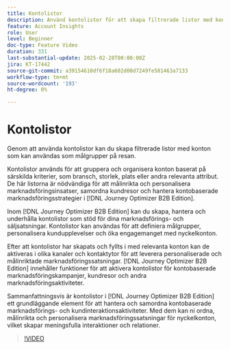 ```yaml
---
title: Kontolistor
description: Använd kontolistor för att skapa filtrerade listor med konton som kan användas som målgrupper på resan.
feature: Account Insights
role: User
level: Beginner
doc-type: Feature Video
duration: 331
last-substantial-update: 2025-02-28T00:00:00Z
jira: KT-17442
source-git-commit: a39154610df6f18a602d00d7249fe581463a7133
workflow-type: tm+mt
source-wordcount: '193'
ht-degree: 0%

---
```



# Kontolistor

Genom att använda kontolistor kan du skapa filtrerade listor med konton som kan användas som målgrupper på resan.

Kontolistor används för att gruppera och organisera konton baserat på särskilda kriterier, som bransch, storlek, plats eller andra relevanta attribut. De här listorna är nödvändiga för att målinrikta och personalisera marknadsföringsinsatser, samordna kundresor och hantera kontobaserade marknadsföringsstrategier i [!DNL Journey Optimizer B2B Edition].

Inom [!DNL Journey Optimizer B2B Edition] kan du skapa, hantera och underhålla kontolistor som stöd för dina marknadsförings- och säljsatsningar. Kontolistor kan användas för att definiera målgrupper, personalisera kundupplevelser och öka engagemanget med nyckelkonton.

Efter att kontolistor har skapats och fyllts i med relevanta konton kan de aktiveras i olika kanaler och kontaktytor för att leverera personaliserade och målinriktade marknadsföringssatsningar. [!DNL Journey Optimizer B2B Edition] innehåller funktioner för att aktivera kontolistor för kontobaserade marknadsföringskampanjer, kundresor och andra marknadsföringsaktiviteter.

Sammanfattningsvis är kontolistor i [!DNL Journey Optimizer B2B Edition] ett grundläggande element för att hantera och samordna kontobaserade marknadsförings- och kundinteraktionsaktiviteter. Med dem kan ni ordna, målinrikta och personalisera marknadsföringssatsningar för nyckelkonton, vilket skapar meningsfulla interaktioner och relationer.

>[!VIDEO](https://video.tv.adobe.com/v/3448653/?learn=on&enablevpops&captions=swe)
